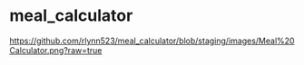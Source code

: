 # meal_calculator

https://github.com/rlynn523/meal_calculator/blob/staging/images/Meal%20Calculator.png?raw=true
